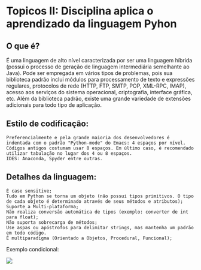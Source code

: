 # Topicos II: Disciplina aplica o aprendizado da linguagem Pyhon

## O que é?
É uma linguagem de alto nível caracterizada por ser uma linguagem híbrida (possui o processo de geração de linguagem intermediária semelhante ao Java).
Pode ser empregada em vários tipos de problemas, pois sua biblioteca padrão inclui módulos para processamento de texto e expressões regulares, protocolos de rede (HTTP, FTP, SMTP, POP, XML-RPC, IMAP), acesso aos serviços do sistema operacional, criptografia, interface gráfica, etc. Além da biblioteca padrão, existe uma grande variedade de extensões adicionais para todo tipo de aplicação.

## Estilo de codificação:
	Preferencialmente e pela grande maioria dos desenvolvedores é indentada com o padrão "Python-mode" do Emacs: 4 espaços por nível. 
	Códigos antigos costumam usar 8 espaços. Em último caso, é recomendado utilizar tabulação no lugar dos 4 ou 8 espaços.
	IDES: Anaconda, Spyder entre outras.

## Detalhes da linguagem:
	É case sensitive;
	Tudo em Python se torna um objeto (não possui tipos primitivos. O tipo de cada objeto é determinado através de seus métodos e atributos);
	Suporte a Multi-plataforma;
	Não realiza conversão automática de tipos (exemplo: converter de int para float);
	Não suporta sobrecarga de métodos;
	Use aspas ou apóstrofos para delimitar strings, mas mantenha um padrão em todo código.
	É multiparadigma (Orientado a Objetos, Procedural, Funcional);

Exemplo condicional:

<img src="https://singularidade461131890.files.wordpress.com/2019/07/a54fa-python-tutorial010.png">


